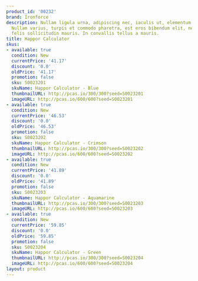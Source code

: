 ```yaml
---
product_id: '00232'
brand: Ironforce
description: Nullam ligula urna, adipiscing nec, iaculis ut, elementum non, turpis.
  Nullam varius, turpis et commodo pharetra, est eros bibendum elit, nec luctus magna
  felis sollicitudin mauris. In convallis tellus a mauris.
title: Happor Calculator
skus:
- available: true
  condition: New
  currentPrice: '41.17'
  discount: '0.0'
  oldPrice: '41.17'
  promotion: false
  sku: S0023201
  skuName: Happor Calculator - Blue
  thumbnailURL: http://pcas.io/300/300?seed=S0023201
  imageURL: http://pcas.io/600/600?seed=S0023201
- available: true
  condition: New
  currentPrice: '46.53'
  discount: '0.0'
  oldPrice: '46.53'
  promotion: false
  sku: S0023202
  skuName: Happor Calculator - Crimson
  thumbnailURL: http://pcas.io/300/300?seed=S0023202
  imageURL: http://pcas.io/600/600?seed=S0023202
- available: true
  condition: New
  currentPrice: '41.89'
  discount: '0.0'
  oldPrice: '41.89'
  promotion: false
  sku: S0023203
  skuName: Happor Calculator - Aquamarine
  thumbnailURL: http://pcas.io/300/300?seed=S0023203
  imageURL: http://pcas.io/600/600?seed=S0023203
- available: true
  condition: New
  currentPrice: '59.85'
  discount: '0.0'
  oldPrice: '59.85'
  promotion: false
  sku: S0023204
  skuName: Happor Calculator - Green
  thumbnailURL: http://pcas.io/300/300?seed=S0023204
  imageURL: http://pcas.io/600/600?seed=S0023204
layout: product
---
```


